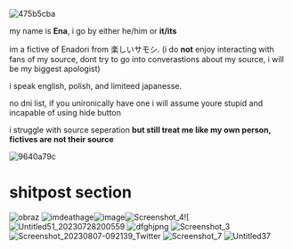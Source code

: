 ![475b5cba](https://github.com/user-attachments/assets/855a9c66-7278-4659-92c6-3b9db05cf630)

my name is **Ena**, i go by either he/him or **it/its**

im a fictive of Enadori from 楽しいサモシ. (i do **not** enjoy interacting with fans of my source, dont try to go into converastions about my source, i will be my biggest apologist)

i speak english, polish, and limiteed japanesse.

no dni list, if you unironically have one i will assume youre stupid and incapable of using hide button

i struggle with source seperation **but still treat me like my own person, fictives are not their source**

![9640a79c](https://github.com/user-attachments/assets/c1011aea-323f-4272-a38e-31fe82455f81)


# shitpost section


![obraz](https://github.com/user-attachments/assets/801c28f8-355a-434c-88a6-920b4805e9aa)
![imdeathage](https://github.com/user-attachments/assets/940c4f0b-6108-49ff-a374-5836e95924bd)![image](https://github.com/user-attachments/assets/2df45f24-dfd5-49da-8b3e-d3d3049f4a33)![Screenshot_4](https://github.com/user-attachments/assets/e7012c8d-1d76-4410-a685-21da1f315338)![![Untitled51_20230728200559](https://github.com/user-attachments/assets/9cb01f7d-423a-4b4b-8b15-74aa312605e8)
![dfghjpng](https://github.com/user-attachments/assets/83e4a1e1-4236-418c-9186-85b8700d0482)
![Screenshot_3](https://github.com/user-attachments/assets/ed0338d5-2b5e-463b-b525-0d823bd8099b)
![Screenshot_20230807-092139_Twitter](https://github.com/user-attachments/assets/bc50bbd8-faf9-4680-a356-34f352ffc701)
![Screenshot_7](https://github.com/user-attachments/assets/1b4e8713-4a73-4b72-abc9-7636dce1bef6)
![Untitled37](https://github.com/user-attachments/assets/5000e15d-f470-4e48-aff6-91eab177578e)



